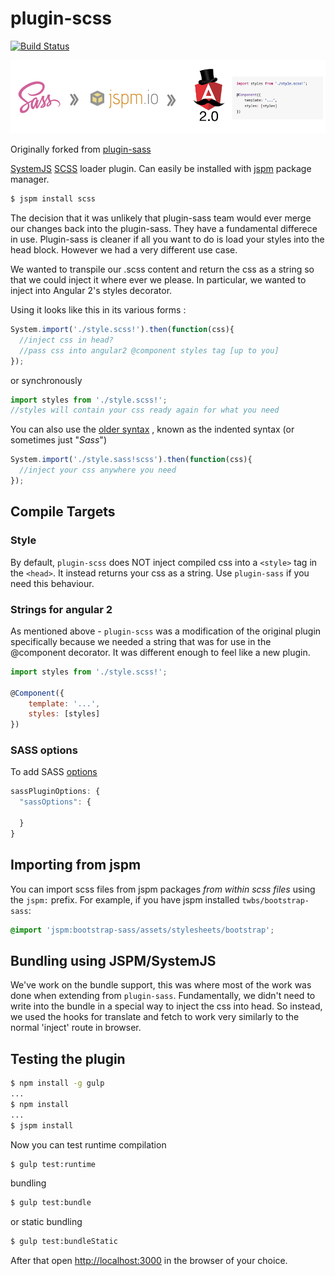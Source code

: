 # plugin-scss

[![Build Status](https://api.travis-ci.org/KevCJones/plugin-scss.svg?branch=v0.2.10)](https://travis-ci.org/KevCJones/plugin-scss)
<!-- [![devDependency Status](https://david-dm.org/KevCJones/plugin-scss/dev-status.svg)](https://david-dm.org/KevCJones/plugin-scss#info=devDependencies) -->

![At a Glance](assets/img/ataglance.jpg)

Originally forked from [plugin-sass](https://github.com/mobilexag/plugin-sass)

[SystemJS](https://github.com/systemjs/systemjs)
[SCSS](http://sass-lang.com) loader plugin. Can easily be installed with
[jspm](http://jspm.io) package manager.

```sh
$ jspm install scss
```

The decision that it was unlikely that plugin-sass team would ever merge our changes back into the plugin-sass. They have a fundamental differece in use. Plugin-sass is cleaner if all you want to do is load your styles into the head block. However we had a very different use case.

We wanted to transpile our .scss content and return the css as a string so that we could inject it where ever we please. In particular, we wanted to inject into Angular 2's styles decorator.

Using it looks like this in its various forms :

```js
System.import('./style.scss!').then(function(css){
  //inject css in head?
  //pass css into angular2 @component styles tag [up to you]
});
```

or synchronously

```js
import styles from './style.scss!';
//styles will contain your css ready again for what you need
```

You can also use the [older syntax](http://sass-lang.com/documentation/file.SASS_REFERENCE.html#syntax)
, known as the indented syntax (or sometimes just "_Sass_")

```js
System.import('./style.sass!scss').then(function(css){
  //inject your css anywhere you need
});
```

## Compile Targets

### Style

By default, `plugin-scss` does NOT inject compiled css into a `<style>` tag in the `<head>`. It instead returns your css as a string. Use `plugin-sass` if you need this behaviour.

### Strings for angular 2

As mentioned above - `plugin-scss` was a modification of the original plugin specifically because we needed a string that was for use in the @component decorator. It was different
enough to feel like a new plugin.

```js
import styles from './style.scss!';

@Component({
    template: '...',
    styles: [styles]
})
```

### SASS options

 To add SASS [options](https://github.com/medialize/sass.js/#using-the-sassjs-api)

 ```js
 sassPluginOptions: {
   "sassOptions": {

   }
 }
 ```


## Importing from jspm

You can import scss files from jspm packages *from within scss files* using the `jspm:` prefix. For example, if you have jspm installed `twbs/bootstrap-sass`:

```scss
@import 'jspm:bootstrap-sass/assets/stylesheets/bootstrap';
```

## Bundling using JSPM/SystemJS

We've work on the bundle support, this was where most of the work was done when extending from `plugin-sass`. Fundamentally, we didn't need to write into the bundle in a special way to inject the css into head. So instead, we used the hooks for translate and fetch to work very similarly to the normal 'inject' route in browser.

## Testing the plugin

```sh
$ npm install -g gulp
...
$ npm install
...
$ jspm install
```

Now you can test runtime compilation

```sh
$ gulp test:runtime
```

bundling

```sh
$ gulp test:bundle
```

or static bundling

```sh
$ gulp test:bundleStatic
```

After that open [http://localhost:3000](http://localhost:3000) in the browser
of your choice.
